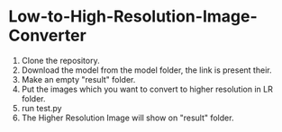 # Low-to-High-Resolution-Image-Converter

1. Clone the repository.
2. Download the model from the model folder, the link is present their.
3. Make an empty "result" folder.
4. Put the images which you want to convert to higher resolution in LR folder.
5. run test.py
6. The Higher Resolution Image will show on "result" folder.

